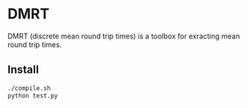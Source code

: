 # DMRT

DMRT (discrete mean round trip times) is a toolbox for exracting mean round trip times.

## Install

```bash
./compile.sh
python test.py

